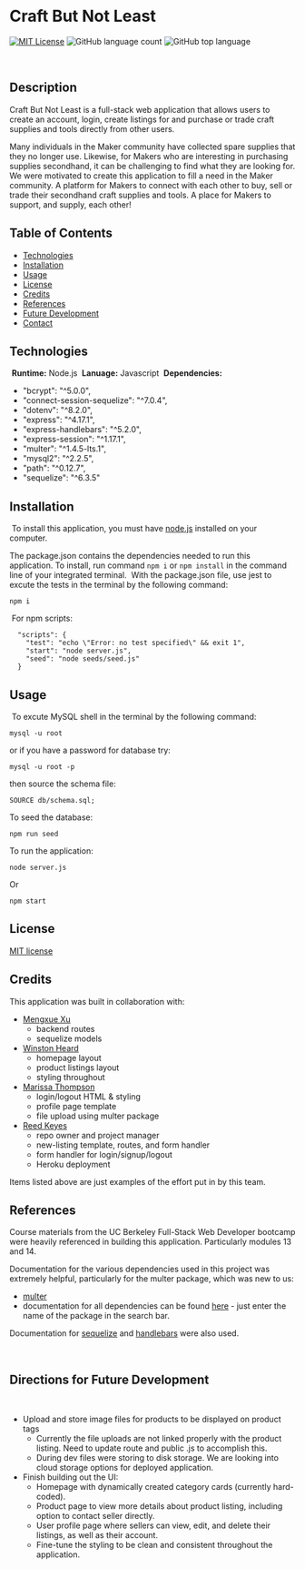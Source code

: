 ​
# Craft But Not Least

​[![MIT License](https://img.shields.io/badge/License-MIT-green.svg)](https://choosealicense.com/licenses/mit/)
![GitHub language count](https://img.shields.io/github/languages/count/rbkeyes/team-profile-generator?color=magenta)
![GitHub top language](https://img.shields.io/github/languages/top/rbkeyes/team-profile-generator)

​
## Description

Craft But Not Least is a full-stack web application that allows users to create an account, login, create listings for and purchase or trade craft supplies and tools directly from other users.
​

Many individuals in the Maker community have collected spare supplies that they no longer use. Likewise, for Makers who are interesting in purchasing supplies secondhand, it can be challenging to find what they are looking for. We were motivated to create this application to fill a need in the Maker community.  A platform for Makers to connect with each other to buy, sell or trade their secondhand craft supplies and tools. A place for Makers to support, and supply, each other! 


## Table of Contents
- [Technologies](#technologies)
- [Installation](#installation)
- ​[Usage](#usage)
- [License](#license)
- [Credits](#credits)
- [References](#references)
- [Future Development](#directions-for-future-development)
- [Contact](#contact)


## Technologies 
​
**Runtime:** Node.js
​
**Lanuage:** Javascript
​
**Dependencies:** 
​
- "bcrypt": "^5.0.0",
- "connect-session-sequelize": "^7.0.4",
- "dotenv": "^8.2.0",
- "express": "^4.17.1",
- "express-handlebars": "^5.2.0",
- "express-session": "^1.17.1",
- "multer": "^1.4.5-lts.1",
- "mysql2": "^2.2.5",
- "path": "^0.12.7",
- "sequelize": "^6.3.5"
​
​
## Installation
​
To install this application, you must have [node.js](https://nodejs.org/en/) installed on your computer.

The package.json contains the dependencies needed to run this application. To install, run command `npm i` or `npm install` in the command line of your integrated terminal. 
​
With the package.json file, use jest to excute the tests in the terminal by the following command:
```
npm i
```
​
For npm scripts:
```
  "scripts": {
    "test": "echo \"Error: no test specified\" && exit 1",
    "start": "node server.js",
    "seed": "node seeds/seed.js"
  }
```
## Usage
​
To excute MySQL shell in the terminal by the following command:
```
mysql -u root
```
or if you have a password for database try:
```
mysql -u root -p
```
then source the schema file:
```
SOURCE db/schema.sql;
```
To seed the database:
```
npm run seed
```
To run the application:
```
node server.js
```
Or 
```
npm start
```

## License

[MIT license](./LICENSE)

## Credits

This application was built in collaboration with:

- [Mengxue Xu](https://github.com/mxu4321)
    - backend routes
    - sequelize models
- [Winston Heard](https://github.com/winstonheard)
    - homepage layout
    - product listings layout
    - styling throughout
- [Marissa Thompson](https://github.com/marissa424)
    - login/logout HTML & styling
    - profile page template
    - file upload using multer package
- [Reed Keyes](https://github.com/rbkeyes)
    - repo owner and project manager
    - new-listing template, routes, and form handler
    - form handler for login/signup/logout
    - Heroku deployment

Items listed above are just examples of the effort put in by this team. 

## References

Course materials from the UC Berkeley Full-Stack Web Developer bootcamp were heavily referenced in building this application. Particularly modules 13 and 14.

Documentation for the various dependencies used in this project was extremely helpful, particularly for the multer package, which was new to us:
- [multer](https://www.npmjs.com/package/multer)
- documentation for all dependencies can be found [here](https://www.npmjs.com/) - just enter the name of the package in the search bar.

Documentation for [sequelize](https://sequelize.org/docs/v6/core-concepts/model-querying-basics/) and [handlebars](https://handlebarsjs.com/guide/) were also used.

​
## Directions for Future Development
​
- Upload and store image files for products to be displayed on product tags
    - Currently the file uploads are not linked properly with the product listing. Need to update route and public .js to accomplish this. 
    - During dev files were storing to disk storage. We are looking into cloud storage options for deployed application.
- Finish building out the UI:
    - Homepage with dynamically created category cards (currently hard-coded).
    - Product page to view more details about product listing, including option to contact seller directly.
    - User profile page where sellers can view, edit, and delete their listings, as well as their account.
    - Fine-tune the styling to be clean and consistent throughout the application.
